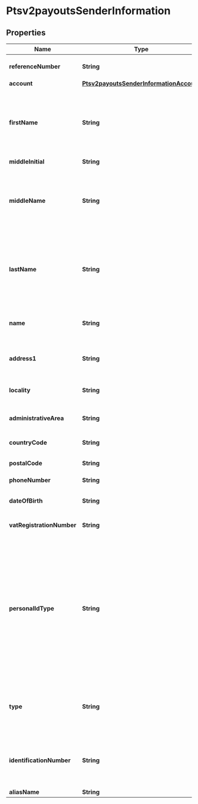 
# Ptsv2payoutsSenderInformation

## Properties
Name | Type | Description | Notes
------------ | ------------- | ------------- | -------------
**referenceNumber** | **String** | Reference number generated by you that uniquely identifies the sender. |  [optional]
**account** | [**Ptsv2payoutsSenderInformationAccount**](Ptsv2payoutsSenderInformationAccount.md) |  |  [optional]
**firstName** | **String** | First name of the sender. This field is applicable for AFT and OCT transactions.   Only alpha numeric values are supported.Special characters not in the standard ASCII character set, are not supported and will be stripped before being sent to the processor.  |  [optional]
**middleInitial** | **String** | Recipient middle initial (Optional).  |  [optional]
**middleName** | **String** | Middle name of the sender. This field is applicable for AFT and OCT transactions.   Only alpha numeric values are supported. Special characters not in the standard ASCII character set, are not supported and will be stripped before being sent to sent to the processor.  |  [optional]
**lastName** | **String** | Last name of the sender. This field is applicable for AFT and OCT transactions.  Only alpha numeric values are supported. Special characters not in the standard ASCII character set, are not supported and will be stripped before being sent to sent to the processor.  |  [optional]
**name** | **String** | Name of sender.  **Funds Disbursement**  This value is the name of the originator sending the funds disbursement. * CTV, Paymentech (30)  |  [optional]
**address1** | **String** | Street address of sender.  **Funds Disbursement**  This value is the address of the originator sending the funds disbursement.  |  [optional]
**locality** | **String** | City of sender.  **Funds Disbursement**  This value is the city of the originator sending the funds disbursement.  |  [optional]
**administrativeArea** | **String** | Sender&#39;s state. Use the [State, Province, and Territory Codes for the United States and Canada](https://developer.cybersource.com/library/documentation/sbc/quickref/states_and_provinces.pdf).  |  [optional]
**countryCode** | **String** | Country of sender. Use the [ISO Standard Country Codes](https://developer.cybersource.com/library/documentation/sbc/quickref/countries_alpha_list.pdf). * CTV (3)  |  [optional]
**postalCode** | **String** | Sender&#39;s postal code. Required only for FDCCompass. |  [optional]
**phoneNumber** | **String** | Sender&#39;s phone number. Required only for FDCCompass. |  [optional]
**dateOfBirth** | **String** | Sender&#39;s date of birth in YYYYMMDD format. Required only for FDCCompass. |  [optional]
**vatRegistrationNumber** | **String** | Customer&#39;s government-assigned tax identification number.  |  [optional]
**personalIdType** | **String** | #### Visa Platform Connect This tag will contain the type of sender identification. The valid values are: • BTHD (Date of birth) • CUID (Customer identification (unspecified)) • NTID (National identification) • PASN (Passport number) • DRLN (Driver license) • TXIN (Tax identification) • CPNY (Company registration number) • PRXY (Proxy identification) • SSNB (Social security number) • ARNB (Alien registration number) • LAWE (Law enforcement identification) • MILI (Military identification) • TRVL (Travel identification (non-passport)) • EMAL (Email) • PHON (Phone number)  |  [optional]
**type** | **String** | #### Visa Platform Connect This tag will denote whether the tax ID is a business or individual tax ID when personal ID Type contains the value of TXIN (Tax identification).  The valid values are: • B (Business) • I (Individual)  |  [optional]
**identificationNumber** | **String** | #### Visa Platform Connect This tag will contain an acquirer-populated value associated with the API : senderInformation.personalIdType which will identify the personal ID type of the sender.  |  [optional]
**aliasName** | **String** | Sender&#39;s alias name. |  [optional]



